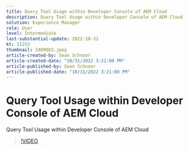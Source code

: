 ```yaml
---
title: Query Tool Usage within Developer Console of AEM Cloud
description: Query Tool Usage within Developer Console of AEM Cloud
solution: Experience Manager
role: User
level: Intermediate
last-substantial-update: 2022-10-31
kt: 11253
thumbnail: 3409883.jpeg
article-created-by: Sean Schnoor
article-created-date: "10/31/2022 3:21:00 PM"
article-published-by: Sean Schnoor
article-published-date: "10/31/2022 3:21:00 PM"
---
```


# Query Tool Usage within Developer Console of AEM Cloud

Query Tool Usage within Developer Console of AEM Cloud

>[!VIDEO](https://video.tv.adobe.com/v/3409883/?quality=12&learn=on)
